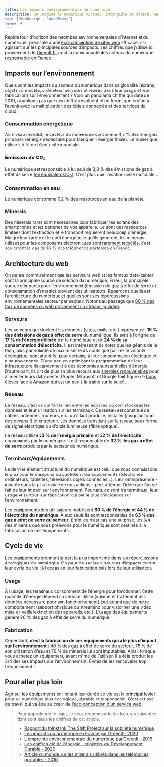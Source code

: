 ```yaml
---
title: Les impacts environnementaux du numérique
description: On imagine le numérique virtuel, intangible et éthéré. Après tout, nous dématérialisons nos documents et les rangeons dans le cloud… Il est pourtant pleinement matériel. Ordinateurs, TV et téléphones d’un côté, serveurs de l’autre reliés par des câbles, satellites, antennes, etc. constituent l'écosystème du numérique. Tous ces équipements doivent être produits puis alimentés en énergie pour fonctionner. Cela génère des coûts pour l’environnement concrets et mesurables.
tag: ['WebDesign', 'WordPress']
temps: 4
---
```

Rapide tour d’horizon des retombés environnementales d’internet et du numérique, préalable à une <a  href="/eco-conception/L-eco-conception-web" class="lien--vert">éco-conception de sites web</a> efficace, car agissant sur les principales sources d’impacts.
Les chiffres que j’utilise ici proviennent de [GreenIt.fr](https://www.greenit.fr/), c’est la communauté des acteurs du numérique responsable en France. 


## Impacts sur l’environnement

Quels sont les impacts du secteur du numérique dans sa globalité (écrans, objets connectés, ordinateur, serveurs et réseau dans leur usage et leur fabrication) sur l’environnement ? Voici un panorama chiffré qui date de 2019, n’oublions pas que ces chiffres évoluent et ne feront que croître à l’avenir avec la multiplication des objets connectés et des services de cloud.

### Consommation énergétique

Au niveau mondial, le secteur du numérique consomme 4,2 % des énergies primaires (énergie nécessaire pour fabriquer l’énergie finale).
Le numérique utilise 5,5 % de l’électricité mondiale.

### Émission de CO<sub>2</sub>

Le numérique est responsable à lui seul de 3,8 % des émissions de gaz à effet de serre ([en équivalent CO<sub>2</sub>](https://fr.wikipedia.org/wiki/%C3%89quivalent_CO2)). C’est plus que l’aviation civile mondiale…

### Consommation en eau

Le numérique consomme 0,2 % des ressources en eau de la planète.

### Minerais

Des minerais rares sont nécessaires pour fabriquer les écrans des smartphones et les batteries de vos appareils. Ce sont des ressources limitées dont l’extraction et le transport requièrent beaucoup d’énergie. Malgré leur rareté et le coût énergétique qu’ils génèrent, les minerais utilisés pour les composants électroniques sont [rarement recyclés](https://www.lemonde.fr/planete/article/2016/10/01/le-sulfureux-parcours-du-telephone-portable-des-mines-aux-filieres-clandestines-de-dechets_5006655_3244.html), c’est seulement le cas de 16 % des téléphones portables en France.


## Architecture du web

On pense communément que les serveurs web et les fameux data-center sont la principale source de solution du numérique. Erreur, la principale source d’impacts pour l’environnement (émission de gaz à effet de serre et consommation d’énergie) provient des utilisateurs.
Regardons quelle est l’architecture du numérique et quelles sont ses répercussions environnementales secteur par secteur. 
Notons au passage que [60 % des flux de données du web proviennent du streaming video](https://www.greenpeace.fr/la-pollution-numerique/).

### Serveurs

Les serveurs qui stockent les données (sites, mails, etc.) représentent **15 % des émissions de gaz à effet de serre** du numérique. Ils sont à l’origine de **17 % de l’énergie utilisée** par le numérique et de **24 % de sa consommation d’électricité**.
Il est intéressant de noter que les géants de la tech, plus par volonté de maximiser leurs coûts que par réelle volonté écologique, sont attentifs, pour certains, à leur consommation électrique et à sa provenance. D’une part en optimisant la programmation de leur infrastructure ils parviennent à des économies substantielles d’énergie. D’autre part, ils ont de plus en plus recours aux [énergies renouvelables](https://www.techniques-ingenieur.fr/actualite/articles/gafam-internet-energies-renouvelables-54809/) pour alimenter leurs data-center (Apple, Microsoft et Google font figure de [bons élèves](http://www.clickclean.org/france/fr/) face à Amazon qui est un peu à la traîne sur le sujet). 

### Réseau

Le réseau, c’est ce qui fait le lien entre les espaces où sont stockées les données et leur utilisation sur les terminaux. Ce réseau est constitué de câbles, antennes, routeurs, etc. qu’il faut produire, installer (jusqu’au fond des océans !) et entretenir. Les données transitent sur le réseau sous forme de signal électrique ou d’onde lumineuse (fibre optique).

Le réseau utilise **23 % de l’énergie primaire** et **32 % de l’électricité** consommés par le numérique. Il est responsable de **32 % des gaz à effet de serre** produits par le secteur du numérique.


### Terminaux/équipements

Le dernier élément structurel du numérique est celui que nous connaissons le plus pour le manipuler au quotidien : les équipements (téléphones, ordinateurs, tablettes, télévisions objets connectés…).
Leur omniprésence - inscrite dans la plus triviale de nos actions - peut atténuer l’idée que l’on se fait de leur impact sur l’environnement. Pourtant, ce sont les terminaux, leur usage et surtout leur fabrication qui ont le plus d’incidence sur l’environnement.

Les équipements des utilisateurs mobilisent **60 % de l’énergie et 44 % de l’électricité du numérique**. À eux seuls ils sont responsables de **63 % des gaz à effet de serre du secteur**. Enfin, ce n’est pas une surprise, les 3/4 des minerais que nous prélevons pour le numérique sont destinés à la fabrication de ces équipements. 




## Cycle de vie 

Les équipements prennent la part la plus importante dans les répercussions écologiques du numérique. On peut diviser leurs sources d’impacts durant leur cycle de vie : à l’occasion leur fabrication puis lors de leur utilisation. 

### Usage

À l’usage, les terminaux consomment de l’énergie pour fonctionner. Cette quantité d’énergie dépend du service utilisé (volume et traitement des données nécessaire pour son fonctionnement) tout autant que de notre comportement (support physique ou streaming pour visionner une vidéo, mise en veille/extinction des appareils, etc.). L’usage des équipements génère 26 % des gaz à effet de serre du numérique.

### Fabrication

Cependant, **c’est la fabrication de ces équipements qui a le plus d’impact sur l’environnement** : 40 % des gaz à effet de serre du secteur, 75 % de son utilisation d’eau et 76 % de minerais lui sont imputables. Ainsi, lorsque vous achetez un équipement, avant m^me de l’utiliser, il a déjà produit les 3/4 des ses impacts sur l’environnement. Évitez de les renouveler trop fréquemment !

## Pour aller plus loin

Agir sur les équipements en limitant leur durée de vie est le principal levier pour un numérique plus écologique, durable et responsable. C’est cet axe de travail qui va être au cœur de <a  href="/eco-conception/L-eco-conception-web"  class="lien--vert">l’éco-conception d’un service web</a>.

> Pour approfondir le sujet, je vous recommande les lectures suivantes dont sont issus les chiffres de cet article.
> 
> - [Rapport du thinktank The Shift Project sur la sobriété numérique](https://theshiftproject.org/article/deployer-la-sobriete-numerique-rapport-shift/)
> - [Les impacts du numérique en France par GreenIt - 2020](https://www.greenit.fr/impacts-environnementaux-du-numerique-en-france/)
> - [L'empreinte environnementale du numérique par GreenIt - 2019](https://www.greenit.fr/empreinte-environnementale-du-numerique-mondial/)
> - [Les chiffres clé de l'énergie - ministère du Développement Durable - 2020](https://www.statistiques.developpement-durable.gouv.fr/sites/default/files/2020-09/datalab_70_chiffres_cles_energie_edition_2020_septembre2020.pdf)
> - [Article du monde sur les minerais utilisés dans les téléphones portables - 2016](https://www.lemonde.fr/planete/article/2016/10/01/le-sulfureux-parcours-du-telephone-portable-des-mines-aux-filieres-clandestines-de-dechets_5006655_3244.html)


